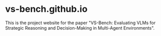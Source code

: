 # vs-bench.github.io
This is the project website for the paper "VS-Bench: Evaluating VLMs for Strategic Reasoning and Decision-Making in Multi-Agent Environments".